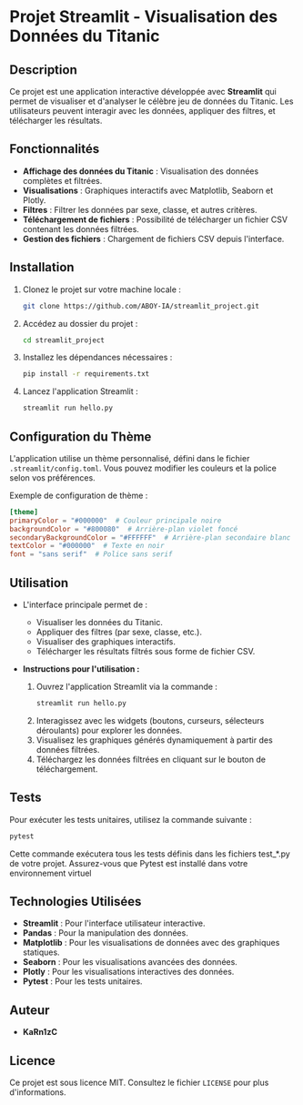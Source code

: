 # Projet Streamlit - Visualisation des Données du Titanic

## Description
Ce projet est une application interactive développée avec **Streamlit** qui permet de visualiser et d'analyser le célèbre jeu de données du Titanic. Les utilisateurs peuvent interagir avec les données, appliquer des filtres, et télécharger les résultats.

## Fonctionnalités
- **Affichage des données du Titanic** : Visualisation des données complètes et filtrées.
- **Visualisations** : Graphiques interactifs avec Matplotlib, Seaborn et Plotly.
- **Filtres** : Filtrer les données par sexe, classe, et autres critères.
- **Téléchargement de fichiers** : Possibilité de télécharger un fichier CSV contenant les données filtrées.
- **Gestion des fichiers** : Chargement de fichiers CSV depuis l'interface.

## Installation

1. Clonez le projet sur votre machine locale :
    ```bash
    git clone https://github.com/ABOY-IA/streamlit_project.git
    ```

2. Accédez au dossier du projet :
    ```bash
    cd streamlit_project
    ```

3. Installez les dépendances nécessaires :
    ```bash
    pip install -r requirements.txt
    ```

4. Lancez l'application Streamlit :
    ```bash
    streamlit run hello.py
    ```

## Configuration du Thème
L'application utilise un thème personnalisé, défini dans le fichier `.streamlit/config.toml`. Vous pouvez modifier les couleurs et la police selon vos préférences.

Exemple de configuration de thème :

```toml
[theme]
primaryColor = "#000000"  # Couleur principale noire
backgroundColor = "#800080"  # Arrière-plan violet foncé
secondaryBackgroundColor = "#FFFFFF"  # Arrière-plan secondaire blanc
textColor = "#000000"  # Texte en noir
font = "sans serif"  # Police sans serif
```

## Utilisation
- L'interface principale permet de :
  - Visualiser les données du Titanic.
  - Appliquer des filtres (par sexe, classe, etc.).
  - Visualiser des graphiques interactifs.
  - Télécharger les résultats filtrés sous forme de fichier CSV.

- **Instructions pour l'utilisation :**
  1. Ouvrez l'application Streamlit via la commande :
     ```bash
     streamlit run hello.py
     ```
  2. Interagissez avec les widgets (boutons, curseurs, sélecteurs déroulants) pour explorer les données.
  3. Visualisez les graphiques générés dynamiquement à partir des données filtrées.
  4. Téléchargez les données filtrées en cliquant sur le bouton de téléchargement.

## Tests
Pour exécuter les tests unitaires, utilisez la commande suivante :

```bash
pytest
```
Cette commande exécutera tous les tests définis dans les fichiers test_*.py de votre projet. Assurez-vous que Pytest est installé dans votre environnement virtuel

## Technologies Utilisées
- **Streamlit** : Pour l'interface utilisateur interactive.
- **Pandas** : Pour la manipulation des données.
- **Matplotlib** : Pour les visualisations de données avec des graphiques statiques.
- **Seaborn** : Pour les visualisations avancées des données.
- **Plotly** : Pour les visualisations interactives des données.
- **Pytest** : Pour les tests unitaires.

## Auteur
- **KaRn1zC**

## Licence
Ce projet est sous licence MIT. Consultez le fichier `LICENSE` pour plus d'informations.
